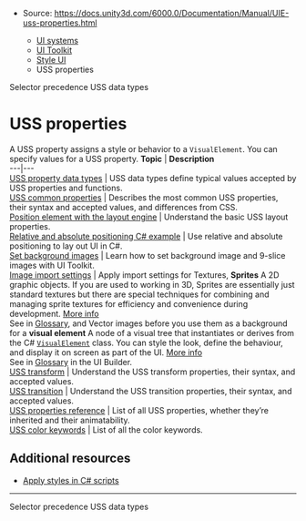 * Source: https://docs.unity3d.com/6000.0/Documentation/Manual/UIE-uss-properties.html

  * [UI systems](https://docs.unity3d.com/6000.0/Documentation/Manual/UIToolkits.html)
  * [UI Toolkit](https://docs.unity3d.com/6000.0/Documentation/Manual/UIElements.html)
  * [Style UI](https://docs.unity3d.com/6000.0/Documentation/Manual/UIE-USS.html)
  * USS properties


[](https://docs.unity3d.com/6000.0/Documentation/Manual/UIE-uss-selector-precedence.html)
Selector precedence
[](https://docs.unity3d.com/6000.0/Documentation/Manual/UIE-USS-PropertyTypes.html)
USS data types
# USS properties
A USS property assigns a style or behavior to a `VisualElement`. You can specify values for a USS property.
**Topic** | **Description**  
---|---  
[USS property data types](https://docs.unity3d.com/6000.0/Documentation/Manual/UIE-USS-PropertyTypes.html) | USS data types define typical values accepted by USS properties and functions.  
[USS common properties](https://docs.unity3d.com/6000.0/Documentation/Manual/UIE-USS-SupportedProperties.html) | Describes the most common USS properties, their syntax and accepted values, and differences from CSS.  
[Position element with the layout engine](https://docs.unity3d.com/6000.0/Documentation/Manual/UIE-LayoutEngine.html) | Understand the basic USS layout properties.  
[Relative and absolute positioning C# example](https://docs.unity3d.com/6000.0/Documentation/Manual/UIE-relative-absolute-positioning-example.html) | Use relative and absolute positioning to lay out UI in C#.  
[Set background images](https://docs.unity3d.com/6000.0/Documentation/Manual/UIB-styling-ui-backgrounds.html) | Learn how to set background image and 9-slice images with UI Toolkit.  
[Image import settings](https://docs.unity3d.com/6000.0/Documentation/Manual/UIE-image-import-settings.html) | Apply import settings for Textures, **Sprites** A 2D graphic objects. If you are used to working in 3D, Sprites are essentially just standard textures but there are special techniques for combining and managing sprite textures for efficiency and convenience during development. [More info](https://docs.unity3d.com/6000.0/Documentation/Manual/sprite/sprite-landing.html)  
See in [Glossary](https://docs.unity3d.com/6000.0/Documentation/Manual/Glossary.html#Sprite), and Vector images before you use them as a background for a **visual element** A node of a visual tree that instantiates or derives from the C# [`VisualElement`](https://docs.unity3d.com/6000.0/Documentation/ScriptReference/UIElements.VisualElement.html) class. You can style the look, define the behaviour, and display it on screen as part of the UI. [More info](https://docs.unity3d.com/6000.0/Documentation/Manual/UIE-VisualTree.html)  
See in [Glossary](https://docs.unity3d.com/6000.0/Documentation/Manual/Glossary.html#Visualelement) in the UI Builder.  
[USS transform](https://docs.unity3d.com/6000.0/Documentation/Manual/UIE-Transform.html) | Understand the USS transform properties, their syntax, and accepted values.  
[USS transition](https://docs.unity3d.com/6000.0/Documentation/Manual/UIE-Transitions.html) | Understand the USS transition properties, their syntax, and accepted values.  
[USS properties reference](https://docs.unity3d.com/6000.0/Documentation/Manual/UIE-USS-Properties-Reference.html) | List of all USS properties, whether they’re inherited and their animatability.  
[USS color keywords](https://docs.unity3d.com/6000.0/Documentation/Manual/UIE-uss-color-keywords.html) | List of all the color keywords.  
## Additional resources
  * [Apply styles in C# scripts](https://docs.unity3d.com/6000.0/Documentation/Manual/UIE-apply-styles-with-csharp.html)


* * *
[](https://docs.unity3d.com/6000.0/Documentation/Manual/UIE-uss-selector-precedence.html)
Selector precedence
[](https://docs.unity3d.com/6000.0/Documentation/Manual/UIE-USS-PropertyTypes.html)
USS data types
